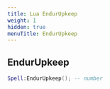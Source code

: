 ```yaml
---
title: Lua EndurUpkeep
weight: 1
hidden: true
menuTitle: EndurUpkeep
---
```

## EndurUpkeep
```lua
Spell:EndurUpkeep(); -- number
```